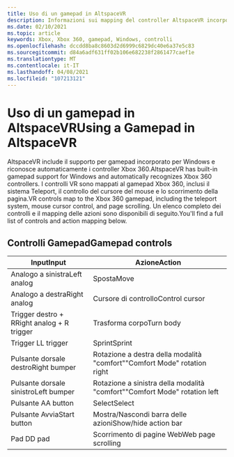```yaml
---
title: Uso di un gamepad in AltspaceVR
description: Informazioni sui mapping del controller AltspaceVR incorporato per i controller Xbox 360 e Gamepad.
ms.date: 02/10/2021
ms.topic: article
keywords: Xbox, Xbox 360, gamepad, Windows, controlli
ms.openlocfilehash: dccdd8ba8c8603d2d6999c6829dc40e6a37e5c83
ms.sourcegitcommit: d84a6adf631ff02b106e682238f2861477caef1e
ms.translationtype: MT
ms.contentlocale: it-IT
ms.lasthandoff: 04/08/2021
ms.locfileid: "107213121"
---
```

# <a name="using-a-gamepad-in-altspacevr"></a><span data-ttu-id="b313f-104">Uso di un gamepad in AltspaceVR</span><span class="sxs-lookup"><span data-stu-id="b313f-104">Using a Gamepad in AltspaceVR</span></span>

<span data-ttu-id="b313f-105">AltspaceVR include il supporto per gamepad incorporato per Windows e riconosce automaticamente i controller Xbox 360.</span><span class="sxs-lookup"><span data-stu-id="b313f-105">AltspaceVR has built-in gamepad support for Windows and automatically recognizes Xbox 360 controllers.</span></span> <span data-ttu-id="b313f-106">I controlli VR sono mappati al gamepad Xbox 360, inclusi il sistema Teleport, il controllo del cursore del mouse e lo scorrimento della pagina.</span><span class="sxs-lookup"><span data-stu-id="b313f-106">VR controls map to the Xbox 360 gamepad, including the teleport system, mouse cursor control, and page scrolling.</span></span> <span data-ttu-id="b313f-107">Un elenco completo dei controlli e il mapping delle azioni sono disponibili di seguito.</span><span class="sxs-lookup"><span data-stu-id="b313f-107">You'll find a full list of controls and action mapping below.</span></span>

## <a name="gamepad-controls"></a><span data-ttu-id="b313f-108">Controlli Gamepad</span><span class="sxs-lookup"><span data-stu-id="b313f-108">Gamepad controls</span></span>

| <span data-ttu-id="b313f-109">Input</span><span class="sxs-lookup"><span data-stu-id="b313f-109">Input</span></span> | <span data-ttu-id="b313f-110">Azione</span><span class="sxs-lookup"><span data-stu-id="b313f-110">Action</span></span> |
|---|---|
| <span data-ttu-id="b313f-111">Analogo a sinistra</span><span class="sxs-lookup"><span data-stu-id="b313f-111">Left analog</span></span> | <span data-ttu-id="b313f-112">Sposta</span><span class="sxs-lookup"><span data-stu-id="b313f-112">Move</span></span> |
| <span data-ttu-id="b313f-113">Analogo a destra</span><span class="sxs-lookup"><span data-stu-id="b313f-113">Right analog</span></span> | <span data-ttu-id="b313f-114">Cursore di controllo</span><span class="sxs-lookup"><span data-stu-id="b313f-114">Control cursor</span></span> |
| <span data-ttu-id="b313f-115">Trigger destro + R</span><span class="sxs-lookup"><span data-stu-id="b313f-115">Right analog + R trigger</span></span> | <span data-ttu-id="b313f-116">Trasforma corpo</span><span class="sxs-lookup"><span data-stu-id="b313f-116">Turn body</span></span> |
| <span data-ttu-id="b313f-117">Trigger L</span><span class="sxs-lookup"><span data-stu-id="b313f-117">L trigger</span></span> | <span data-ttu-id="b313f-118">Sprint</span><span class="sxs-lookup"><span data-stu-id="b313f-118">Sprint</span></span> |
| <span data-ttu-id="b313f-119">Pulsante dorsale destro</span><span class="sxs-lookup"><span data-stu-id="b313f-119">Right bumper</span></span> | <span data-ttu-id="b313f-120">Rotazione a destra della modalità "comfort"</span><span class="sxs-lookup"><span data-stu-id="b313f-120">"Comfort Mode" rotation right</span></span> |
| <span data-ttu-id="b313f-121">Pulsante dorsale sinistro</span><span class="sxs-lookup"><span data-stu-id="b313f-121">Left bumper</span></span> | <span data-ttu-id="b313f-122">Rotazione a sinistra della modalità "comfort"</span><span class="sxs-lookup"><span data-stu-id="b313f-122">"Comfort Mode" rotation left</span></span> |
| <span data-ttu-id="b313f-123">Pulsante A</span><span class="sxs-lookup"><span data-stu-id="b313f-123">A button</span></span> | <span data-ttu-id="b313f-124">Select</span><span class="sxs-lookup"><span data-stu-id="b313f-124">Select</span></span> |
| <span data-ttu-id="b313f-125">Pulsante Avvia</span><span class="sxs-lookup"><span data-stu-id="b313f-125">Start button</span></span> | <span data-ttu-id="b313f-126">Mostra/Nascondi barra delle azioni</span><span class="sxs-lookup"><span data-stu-id="b313f-126">Show/hide action bar</span></span> |
| <span data-ttu-id="b313f-127">Pad D</span><span class="sxs-lookup"><span data-stu-id="b313f-127">D pad</span></span> | <span data-ttu-id="b313f-128">Scorrimento di pagine Web</span><span class="sxs-lookup"><span data-stu-id="b313f-128">Web page scrolling</span></span> |